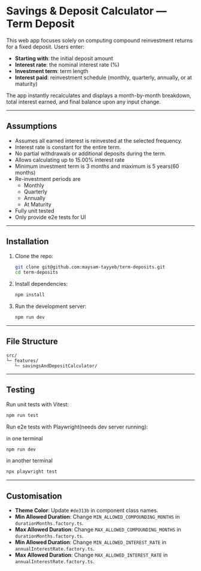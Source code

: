 # Savings & Deposit Calculator — Term Deposit 

This web app focuses solely on computing compound reinvestment returns for a fixed deposit. Users enter:

* **Starting with**: the initial deposit amount
* **Interest rate**: the nominal interest rate (%)
* **Investment term**: term length
* **Interest paid**: reinvestment schedule (monthly, quarterly, annually, or at maturity)

The app instantly recalculates and displays a month-by-month breakdown, total interest earned, and final balance upon any input change.

---

## Assumptions

* Assumes all earned interest is reinvested at the selected frequency.
* Interest rate is constant for the entire term.
* No partial withdrawals or additional deposits during the term.
* Allows calculating up to 15.00% interest rate
* Minimum investment term is 3 months and maximum is 5 years(60 months)
* Re-investment periods are 
  * Monthly
  * Quarterly
  * Annually
  * At Maturity
* Fully unit tested
* Only provide e2e tests for UI

---

## Installation

1. Clone the repo:

   ```bash
   git clone git@github.com:maysam-tayyeb/term-deposits.git
   cd term-deposits
   ```

2. Install dependencies:

   ```bash
   npm install
   ```

3. Run the development server:

   ```bash
   npm run dev
   ```

---

## File Structure

```
src/
└─ features/
   └─ savingsAndDepositCalculator/
```

---

## Testing

Run unit tests with Vitest:

```bash
npm run test
```

Run e2e tests with Playwright(needs dev server running):

in one terminal
```bash
npm run dev
```
in another terminal
```bash
npx playwright test
```

---

## Customisation

* **Theme Color**: Update `#de313b` in component class names.
* **Min Allowed Duration**: Change `MIN_ALLOWED_COMPOUNDING_MONTHS` in `durationMonths.factory.ts`.
* **Max Allowed Duration**: Change `MAX_ALLOWED_COMPOUNDING_MONTHS` in `durationMonths.factory.ts`.
* **Min Allowed Duration**: Change `MIN_ALLOWED_INTEREST_RATE` in `annualInterestRate.factory.ts`.
* **Max Allowed Duration**: Change `MAX_ALLOWED_INTEREST_RATE` in `annualInterestRate.factory.ts`.
